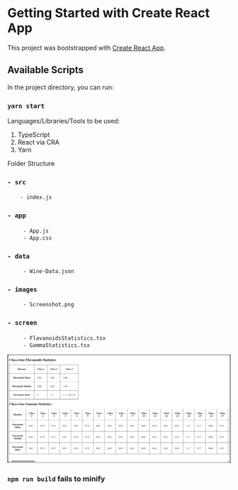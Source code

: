 # Getting Started with Create React App

This project was bootstrapped with [Create React App](https://github.com/facebook/create-react-app).

## Available Scripts

In the project directory, you can run:

### `yarn start`

Languages/Libraries/Tools to be used:

1. TypeScript
2. React via CRA
3. Yarn

Folder Structure

### `- src`
        - index.js
###    `- app`
         - App.js
         - App.css
###    `- data`
         - Wine-Data.json
###    `- images`
         - Screenshot.png
###    `- screen`
         - FlavanoidsStatistics.tsx
         - GammaStatistics.tsx

![alt text](https://github.com/SarfarazInfoTech/winedatareport/blob/master/src/images/Screenshot.png?raw=true)

### `npm run build` fails to minify
